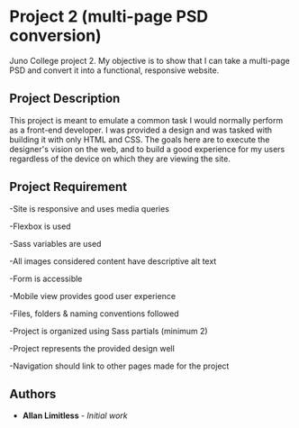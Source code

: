 # Project 2 (multi-page PSD conversion)

Juno College project 2. My objective is to show that I can take a multi-page PSD and convert it into a functional, responsive website.

## Project Description

This project is meant to emulate a common task I would normally perform as a front-end developer. I was provided a design and was tasked with building it with only HTML and CSS. The goals here are to execute the designer's vision on the web, and to build a good experience for my users regardless of the device on which they are viewing the site.

## Project Requirement

-Site is responsive and uses media queries

-Flexbox is used

-Sass variables are used

-All images considered content have descriptive alt text

-Form is accessible

-Mobile view provides good user experience

-Files, folders & naming conventions followed

-Project is organized using Sass partials (minimum 2)

-Project represents the provided design well

-Navigation should link to other pages made for the project

## Authors

* **Allan Limitless** - *Initial work* 


